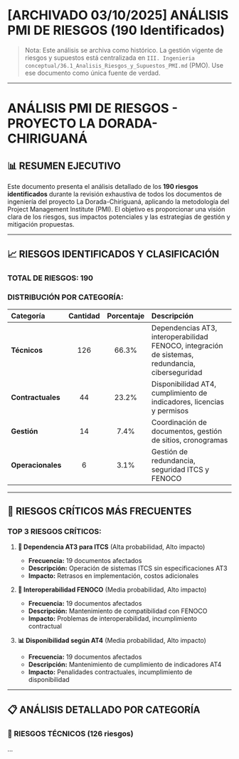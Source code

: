 # [ARCHIVADO 03/10/2025] ANÁLISIS PMI DE RIESGOS (190 Identificados)

> Nota: Este análisis se archiva como histórico. La gestión vigente de riesgos y supuestos está centralizada en `III. Ingenieria conceptual/36.1_Analisis_Riesgos_y_Supuestos_PMI.md` (PMO). Use ese documento como única fuente de verdad.

---

# ANÁLISIS PMI DE RIESGOS - PROYECTO LA DORADA-CHIRIGUANÁ

## 📊 RESUMEN EJECUTIVO

Este documento presenta el análisis detallado de los **190 riesgos identificados** durante la revisión exhaustiva de todos los documentos de ingeniería del proyecto La Dorada-Chiriguaná, aplicando la metodología del Project Management Institute (PMI). El objetivo es proporcionar una visión clara de los riesgos, sus impactos potenciales y las estrategias de gestión y mitigación propuestas.

---

## 📈 RIESGOS IDENTIFICADOS Y CLASIFICACIÓN

### **TOTAL DE RIESGOS:** 190

### **DISTRIBUCIÓN POR CATEGORÍA:**

| Categoría | Cantidad | Porcentaje | Descripción |
|:---|:---:|:---:|:---|
| **Técnicos** | 126 | 66.3% | Dependencias AT3, interoperabilidad FENOCO, integración de sistemas, redundancia, ciberseguridad |
| **Contractuales** | 44 | 23.2% | Disponibilidad AT4, cumplimiento de indicadores, licencias y permisos |
| **Gestión** | 14 | 7.4% | Coordinación de documentos, gestión de sitios, cronogramas |
| **Operacionales** | 6 | 3.1% | Gestión de redundancia, seguridad ITCS y FENOCO |

---

## 🎯 RIESGOS CRÍTICOS MÁS FRECUENTES

### **TOP 3 RIESGOS CRÍTICOS:**

1. **🚂 Dependencia AT3 para ITCS** (Alta probabilidad, Alto impacto)
   - **Frecuencia:** 19 documentos afectados
   - **Descripción:** Operación de sistemas ITCS sin especificaciones AT3
   - **Impacto:** Retrasos en implementación, costos adicionales

2. **🔗 Interoperabilidad FENOCO** (Media probabilidad, Alto impacto)
   - **Frecuencia:** 19 documentos afectados
   - **Descripción:** Mantenimiento de compatibilidad con FENOCO
   - **Impacto:** Problemas de interoperabilidad, incumplimiento contractual

3. **📊 Disponibilidad según AT4** (Media probabilidad, Alto impacto)
   - **Frecuencia:** 19 documentos afectados
   - **Descripción:** Mantenimiento de cumplimiento de indicadores AT4
   - **Impacto:** Penalidades contractuales, incumplimiento de disponibilidad

---

## 📋 ANÁLISIS DETALLADO POR CATEGORÍA

### **🔧 RIESGOS TÉCNICOS (126 riesgos)**

...
